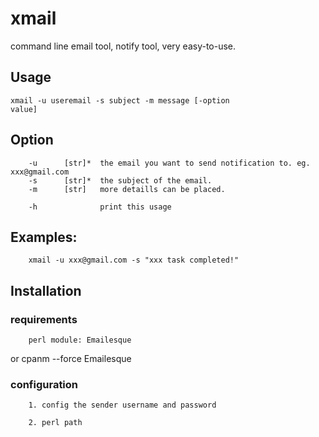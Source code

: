# xmail
command line email tool, notify tool, very easy-to-use.

## Usage

<code>xmail -u useremail -s subject -m message [-option value]</code>

## Option

        -u      [str]*  the email you want to send notification to. eg. xxx@gmail.com
        -s      [str]*  the subject of the email.
        -m      [str]   more detaills can be placed.  
                            
        -h              print this usage        



## Examples:

        xmail -u xxx@gmail.com -s "xxx task completed!"                


## Installation


### requirements
 
        perl module: Emailesque
 or
        cpanm --force Emailesque

### configuration

        1. config the sender username and password

        2. perl path
  
